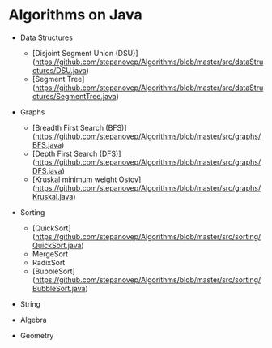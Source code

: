 # Algorithms on Java

- Data Structures
  - [Disjoint Segment Union (DSU)] (https://github.com/stepanovep/Algorithms/blob/master/src/dataStructures/DSU.java)
  - [Segment Tree] (https://github.com/stepanovep/Algorithms/blob/master/src/dataStructures/SegmentTree.java)
 
- Graphs
  - [Breadth First Search (BFS)] (https://github.com/stepanovep/Algorithms/blob/master/src/graphs/BFS.java)
  - [Depth First Search (DFS)] (https://github.com/stepanovep/Algorithms/blob/master/src/graphs/DFS.java)
  - [Kruskal minimum weight Ostov] (https://github.com/stepanovep/Algorithms/blob/master/src/graphs/Kruskal.java)
  
- Sorting
  - [QuickSort] (https://github.com/stepanovep/Algorithms/blob/master/src/sorting/QuickSort.java)
  - MergeSort
  - RadixSort
  - [BubbleSort] (https://github.com/stepanovep/Algorithms/blob/master/src/sorting/BubbleSort.java)
  
- String

- Algebra

- Geometry
